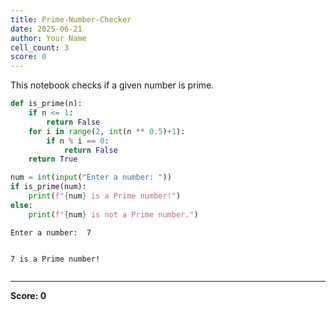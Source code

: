 ```yaml
---
title: Prime-Number-Checker
date: 2025-06-21
author: Your Name
cell_count: 3
score: 0
---
```


This notebook checks if a given number is prime.


```python
def is_prime(n):
    if n <= 1:
        return False
    for i in range(2, int(n ** 0.5)+1):
        if n % i == 0:
            return False
    return True

num = int(input("Enter a number: "))
if is_prime(num):
    print(f"{num} is a Prime number!")
else:
    print(f"{num} is not a Prime number.")

```

    Enter a number:  7
    

    7 is a Prime number!
    


```python

```


---
**Score: 0**